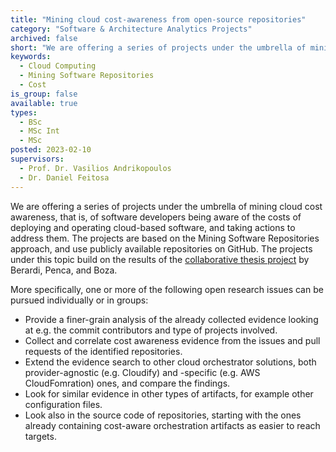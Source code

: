 ```yaml
---
title: "Mining cloud cost-awareness from open-source repositories"
category: "Software & Architecture Analytics Projects"
archived: false
short: "We are offering a series of projects under the umbrella of mining cloud cost awareness, that is, of software developers being aware of the costs of deploying and operating cloud-based software."
keywords:
  - Cloud Computing
  - Mining Software Repositories
  - Cost
is_group: false
available: true
types:
  - BSc
  - MSc Int
  - MSc
posted: 2023-02-10
supervisors:
  - Prof. Dr. Vasilios Andrikopoulos
  - Dr. Daniel Feitosa
---
```


We are offering a series of projects under the umbrella of mining cloud cost awareness, that is, of software developers being aware of the costs of deploying and operating cloud-based software, and taking actions to address them. The projects are based on the Mining Software Repositories approach, and use publicly available repositories on GitHub. The projects under this topic build on the results of the [collaborative thesis project](https://fse.studenttheses.ub.rug.nl/27946/) by Berardi, Penca, and Boza.

More specifically, one or more of the following open research issues can be pursued individually or in groups:

- Provide a finer-grain analysis of the already collected evidence looking at e.g. the commit contributors and type of projects involved.
- Collect and correlate cost awareness evidence from the issues and pull requests of the identified repositories.
- Extend the evidence search to other cloud orchestrator solutions, both provider-agnostic (e.g. Cloudify) and -specific (e.g. AWS CloudFomration) ones, and compare the findings.
- Look for similar evidence in other types of artifacts, for example other configuration files.
- Look also in the source code of repositories, starting with the ones already containing cost-aware orchestration artifacts as easier to reach targets.
